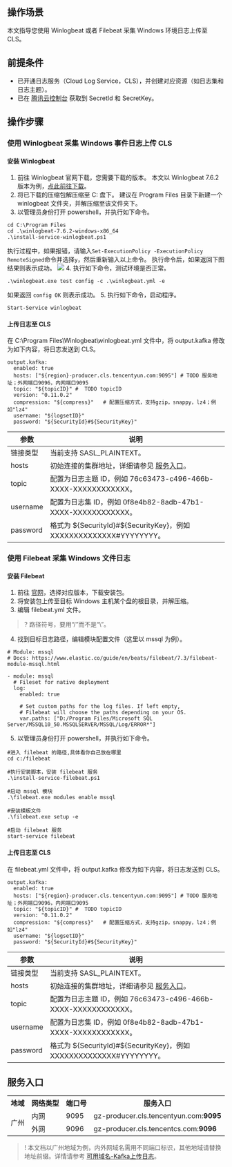 ## 操作场景

本文指导您使用 Winlogbeat 或者 Filebeat 采集 Windows 环境日志上传至 CLS。

## 前提条件

- 已开通日志服务（Cloud Log Service，CLS），并创建对应资源（如日志集和日志主题）。
- 已在 [腾讯云控制台](https://console.cloud.tencent.com/cam/capi) 获取到 SecretId 和 SecretKey。

## 操作步骤


### 使用 Winlogbeat 采集 Windows 事件日志上传 CLS

#### 安装 Winlogbeat

1. 前往 Winlogbeat 官网下载，您需要下载的版本。
本文以 Winlogbeat 7.6.2 版本为例，[点此前往下载](https://www.elastic.co/cn/downloads/past-releases/winlogbeat-7-6-2)。
2. 将已下载的压缩包解压缩至 C: 盘下。
建议在 Program Files 目录下新建一个 winlogbeat 文件夹，并解压缩至该文件夹下。
3. 以管理员身份打开 powershell，并执行如下命令。
```
cd C:\Program Files
cd .\winlogbeat-7.6.2-windows-x86_64
.\install-service-winlogbeat.ps1
```
执行过程中，如果报错，请输入`Set-ExecutionPolicy -ExecutionPolicy RemoteSigned`命令并选择`y`，然后重新输入以上命令。
执行命令后，如果返回下图结果则表示成功。
![](https://qcloudimg.tencent-cloud.cn/raw/68fa77d15c4198ce73f3b68bc543f041.png)
4. 执行如下命令，测试环境是否正常。
```
.\winlogbeat.exe test config -c .\winlogbeat.yml -e
```
如果返回 `config OK` 则表示成功。
5. 执行如下命令，启动程序。
```
Start-Service winlogbeat
```

#### 上传日志至 CLS

在 C:\Program Files\Winlogbeat\winlogbeat.yml 文件中，将 output.kafka 修改为如下内容，将日志发送到 CLS。
```
output.kafka:
  enabled: true
  hosts: ["${region}-producer.cls.tencentyun.com:9095"] # TODO 服务地址；外网端口9096，内网端口9095
  topic: "${topicID}" #  TODO topicID
  version: "0.11.0.2"
  compression: "${compress}"   # 配置压缩方式，支持gzip，snappy，lz4；例如"lz4"
  username: "${logsetID}"
  password: "${SecurityId}#${SecurityKey}"
```

| 参数 | 说明 |
|---------|---------|
| 链接类型 | 当前支持 SASL_PLAINTEXT。 |
| hosts | 初始连接的集群地址，详细请参见 [服务入口](#hosts)。 |
| topic | 配置为日志主题 ID，例如 76c63473-c496-466b-XXXX-XXXXXXXXXXXX。 |
| username | 配置为日志集 ID，例如 0f8e4b82-8adb-47b1-XXXX-XXXXXXXXXXXX。 |
| password | 格式为 ${SecurityId}#${SecurityKey}，例如 XXXXXXXXXXXXXX#YYYYYYYY。 |

### 使用 Filebeat 采集 Windows 文件日志

#### 安装 Filebeat

1. 前往 [官网](https://www.elastic.co/cn/downloads/past-releases#filebeat)，选择对应版本，下载安装包。
2. 将安装包上传至目标 Windows 主机某个盘的根目录，并解压缩。
3. 编辑 filebeat.yml 文件。
>? 路径符号，要用“/”而不是“\”。
>
4. 找到目标日志路径，编辑模块配置文件（这里以 mssql 为例）。
```
# Module: mssql
# Docs: https://www.elastic.co/guide/en/beats/filebeat/7.3/filebeat-module-mssql.html

- module: mssql
  # Fileset for native deployment
  log:
    enabled: true

    # Set custom paths for the log files. If left empty,
    # Filebeat will choose the paths depending on your OS.
    var.paths: ["D:/Program Files/Microsoft SQL Server/MSSQL10_50.MSSQLSERVER/MSSQL/Log/ERROR*"]
```
5. 以管理员身份打开 powershell，并执行如下命令。
```
#进入 filebeat 的路径,具体看你自己放在哪里
cd c:/filebeat

#执行安装脚本，安装 filebeat 服务
.\install-service-filebeat.ps1

#启动 mssql 模块
.\filebeat.exe modules enable mssql

#安装模板文件
.\filebeat.exe setup -e

#启动 filebeat 服务
start-service filebeat
```

#### 上传日志至 CLS

在 filebeat.yml 文件中，将 output.kafka 修改为如下内容，将日志发送到 CLS。

```
output.kafka:
  enabled: true
  hosts: ["${region}-producer.cls.tencentyun.com:9095"] # TODO 服务地址；外网端口9096，内网端口9095
  topic: "${topicID}" #  TODO topicID
  version: "0.11.0.2"
  compression: "${compress}"   # 配置压缩方式，支持gzip，snappy，lz4；例如"lz4"
  username: "${logsetID}"
  password: "${SecurityId}#${SecurityKey}"
```

| 参数 | 说明 |
|---------|---------|
| 链接类型 | 当前支持 SASL_PLAINTEXT。 |
| hosts | 初始连接的集群地址，详细请参见 [服务入口](#hosts)。 |
| topic | 配置为日志主题 ID，例如 76c63473-c496-466b-XXXX-XXXXXXXXXXXX。 |
| username | 配置为日志集 ID，例如 0f8e4b82-8adb-47b1-XXXX-XXXXXXXXXXXX。 |
| password | 格式为 ${SecurityId}#${SecurityKey}，例如 XXXXXXXXXXXXXX#YYYYYYYY。 |

<span id="hosts"></span>
## 服务入口 

<table>
	<tr><th>地域</th><th>网络类型</th><th>端口号</th><th>服务入口</th></tr>
	<tr><td rowspan=2>广州</td><td>内网</td><td>9095</td><td>gz-producer.cls.tencentyun.com:<b>9095</b></td></tr>
	<tr><td>外网</td><td>9096</td><td>gz-producer.cls.tencentcs.com:<b>9096</b></td></tr>
</table>

>! 本文档以广州地域为例，内外网域名需用不同端口标识，其他地域请替换地址前缀。详情请参考 [可用域名-Kafka上传日志](https://cloud.tencent.com/document/product/614/18940#Kafka)。
>

